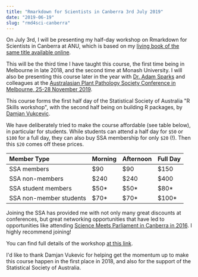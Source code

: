 ```yaml
---
title: "Rmarkdown for Scientists in Canberra 3rd July 2019"
date: "2019-06-19"
slug: "rmd4sci-canberra"
---
```


On July 3rd, I will be presenting my half-day workshop on Rmarkdown for Scientists in Canberra at ANU, which is based on my [living book of the same title available online](https://rmd4sci.njtierney.com/).

This will be the third time I have taught this course, the first time being in Melbourne in late 2018, and the second time at Monash University. I will also be presenting this course later in the year with [Dr. Adam Sparks](https://adamhsparks.netlify.com/) and colleagues at the [Australasian Plant Pathology Society Conference in Melbourne, 25-28 November 2019](http://www.apps2019.org/workshops-and-tours.php).

This course forms the first half day of the Statistical Society of Australia "R Skills workshop", with the second half being on building R packages, by [Damjan Vukcevic](http://damjan.vukcevic.net/). 

We have deliberately tried to make the course affordable (see table below), in particular for students. While students can attend a half day for `$50` or `$100` for a full day, they can also buy SSA membership for only `$20` (!). Then this `$20` comes off these prices.


|Member Type             |Morning |Afternoon |Full Day |
|:-----------------------|:-------|:---------|:--------|
|SSA members             |$90     |$90       |$150     |
|SSA non-members         |$240    |$240      |$400     |
|SSA student members     |$50*    |$50*      |$80*     |
|SSA non-member students |$70*    |$70*      |$100*    |

Joining the SSA has provided me with not only many great discounts at conferences, but great networking opportunities that have led to opportunities like attending  [Science Meets Parliament in Canberra in 2016](https://www.njtierney.com/post/2016/08/22/stats-meets-parliament/). I highly recommend joining!

You can find full details of the workshop [at this link](https://statsoc.org.au/event-3454117).

I'd like to thank Damjan Vukevic for helping get the momentum up to make this course happen in the first place in 2018, and also for the support of the Statistical Society of Australia.

